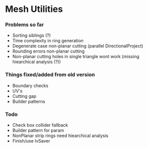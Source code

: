 
# Mesh Utilities

### Problems so far
 - Sorting siblings (?)
 - Time complexity in ring generation
 - Degenerate case non-planar cutting (parallel DirectionalProject)
 - Rounding errors non-planar cutting
 - Non-planar cutting holes in single triangle wont work (missing hiearchical analysis (?))

### Things fixed/added from old version
 - Boundary checks
 - UV's
 - Cutting gap
 - Builder patterns

### Todo
 - Check box collider fallback
 - Builder pattern for param
 - NonPlanar strip rings need hiearchical analysis
 - Finish/use IvSaver
